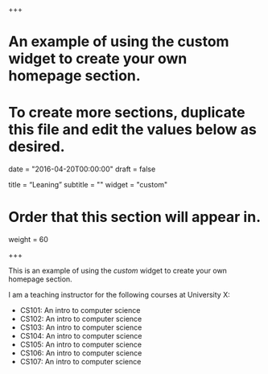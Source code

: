 +++
# An example of using the custom widget to create your own homepage section.
# To create more sections, duplicate this file and edit the values below as desired.

date = "2016-04-20T00:00:00"
draft = false

title = “Leaning”
subtitle = ""
widget = "custom"

# Order that this section will appear in.
weight = 60

+++

This is an example of using the *custom* widget to create your own homepage section.

I am a teaching instructor for the following courses at University X:

- CS101: An intro to computer science
- CS102: An intro to computer science
- CS103: An intro to computer science
- CS104: An intro to computer science
- CS105: An intro to computer science
- CS106: An intro to computer science
- CS107: An intro to computer science
